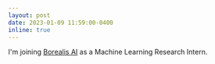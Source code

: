 ```yaml
---
layout: post
date: 2023-01-09 11:59:00-0400
inline: true
---
```


I'm joining [Borealis AI](https://www.borealisai.com/) as a Machine Learning Research Intern.